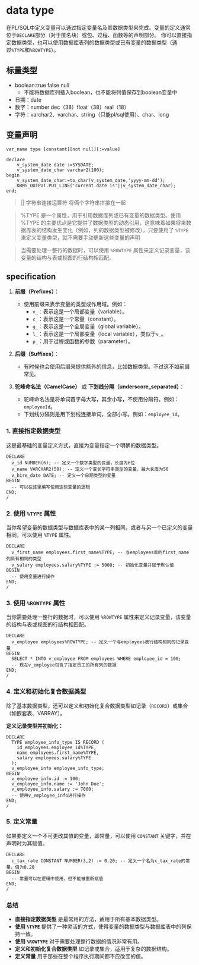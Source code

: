 # data type 

在PL/SQL中定义变量可以通过指定变量名及其数据类型来完成。变量的定义通常位于`DECLARE`部分（对于匿名块）或包、过程、函数等的声明部分。
你可以直接指定数据类型，也可以使用数据库表列的数据类型或已有变量的数据类型（通过`%TYPE`和`%ROWTYPE`）。

## 标量类型

- boolean:true false null
  - 不能将数据库列插入boolean，也不能将列值保存到boolean变量中
- 日期：date
- 数字：number dec（38）float（38）real（18）
- 字符：varchar2、varchar、string（只能pl/sql使用）、char、long


## 变量声明

```
var_name type [constant][not null][:=value]
```

```plsql
declare
    v_system_date date :=SYSDATE;
    v_system_date_char varchar2(100);
begin
    v_system_date_char:=to_char(v_system_date,'yyyy-mm-dd');
    DBMS_OUTPUT.PUT_LINE('current date is'||v_system_date_char);
end;
```
> || 字符串连接运算符  将俩个字符串拼接在一起

> %TYPE 是一个属性，用于引用数据库列或已有变量的数据类型。使用 %TYPE
的主要优点是它提供了数据类型的动态引用，这意味着如果将来数据库表的结构发生变化（例如，列的数据类型被修改），只要使用了
`%TYPE` 来定义变量类型，就不需要手动更新这些变量的声明

>当需要处理一整行的数据时，可以使用 `%ROWTYPE` 属性来定义记录变量，该变量的结构与表或视图的行结构相匹配。


## specification

1. **前缀（Prefixes）**：
    - 使用前缀来表示变量的类型或作用域。例如：
        - `v_`：表示这是一个局部变量（variable）。
        - `c_`：表示这是一个常量（constant）。
        - `g_`：表示这是一个全局变量（global variable）。
        - `l_`：表示这是一个局部变量（local variable），类似于`v_`。
        - `p_`：用于过程或函数的参数（parameter）。

2. **后缀（Suffixes）**：
    - 有时候也会使用后缀来提供额外的信息，比如数据类型。不过这不如前缀常见。

3. **驼峰命名法（CamelCase）** 或 **下划线分隔（underscore_separated）**：
    - 驼峰命名法是将单词首字母大写，其余小写，不使用分隔符。例如：`employeeId`。
    - 下划线分隔则是用下划线连接单词，全部小写。例如：`employee_id`。


### 1. 直接指定数据类型

这是最基础的变量定义方式，直接为变量指定一个明确的数据类型。

```plsql
DECLARE
  v_id NUMBER(6); -- 定义一个数字类型的变量，长度为6位
  v_name VARCHAR2(50); -- 定义一个变长字符串类型的变量，最大长度为50
  v_hire_date DATE; -- 定义一个日期类型的变量
BEGIN
  -- 可以在这里编写使用这些变量的逻辑
END;
/
```

### 2. 使用 `%TYPE` 属性

当你希望变量的数据类型与数据库表中的某一列相同，或者与另一个已定义的变量相同，可以使用 `%TYPE` 属性。

```plsql
DECLARE
  v_first_name employees.first_name%TYPE; -- 与employees表的first_name列具有相同的类型
  v_salary employees.salary%TYPE := 5000; -- 初始化变量并赋予默认值
BEGIN
  -- 使用变量进行操作
END;
/
```

### 3. 使用 `%ROWTYPE` 属性

当你需要处理一整行的数据时，可以使用 `%ROWTYPE` 属性来定义记录变量，该变量的结构与表或视图的行结构相匹配。

```plsql
DECLARE
  v_employee employees%ROWTYPE; -- 定义一个与employees表行结构相同的记录变量
BEGIN
  SELECT * INTO v_employee FROM employees WHERE employee_id = 100;
  -- 现在v_employee包含了指定员工的所有列的数据
END;
/
```

### 4. 定义和初始化复合数据类型

除了基本数据类型，还可以定义和初始化复合数据类型如记录（`RECORD`）或集合（如嵌套表、VARRAY）。

**定义记录类型并初始化：**

```plsql
DECLARE
  TYPE employee_info_type IS RECORD (
    id employees.employee_id%TYPE,
    name employees.first_name%TYPE,
    salary employees.salary%TYPE
  );
  v_employee_info employee_info_type;
BEGIN
  v_employee_info.id := 100;
  v_employee_info.name := 'John Doe';
  v_employee_info.salary := 7000;
  -- 使用v_employee_info进行操作
END;
/
```

### 5. 定义常量

如果要定义一个不可更改其值的变量，即常量，可以使用 `CONSTANT` 关键字，并在声明时为其赋值。

```plsql
DECLARE
  c_tax_rate CONSTANT NUMBER(3,2) := 0.20; -- 定义一个名为c_tax_rate的常量，值为0.20
BEGIN
  -- 常量可以在逻辑中使用，但不能被重新赋值
END;
/
```

### 总结

- **直接指定数据类型** 是最常用的方法，适用于所有基本数据类型。
- **使用 `%TYPE`** 提供了一种灵活的方式，使得变量的数据类型与数据库表中的列保持一致。
- **使用 `%ROWTYPE`** 对于需要处理整行数据的情况非常有用。
- **定义和初始化复合数据类型** 如记录或集合，适用于复杂的数据结构。
- **定义常量** 用于那些在整个程序执行期间都不应改变的值。

